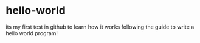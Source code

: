 # hello-world
its my first test in github to learn how it works following the guide to write a hello world program!
